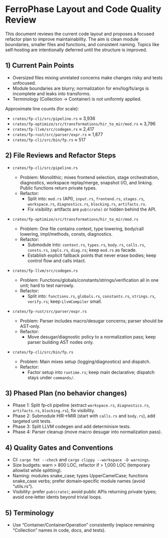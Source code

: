 # FerroPhase Layout and Code Quality Review

This document reviews the current code layout and proposes a focused refactor plan to improve maintainability. The aim is clean module boundaries, smaller files and functions, and consistent naming. Topics like self‑hosting are intentionally deferred until the structure is improved.

## 1) Current Pain Points

- Oversized files mixing unrelated concerns make changes risky and tests unfocused.
- Module boundaries are blurry; normalization for env/log/fs/args is incomplete and leaks into transforms.
- Terminology (Collection → Container) is not uniformly applied.

Approximate line counts (for scale):
- `crates/fp-cli/src/pipeline.rs` ≈ 3,936
- `crates/fp-optimize/src/transformations/hir_to_mir/mod.rs` ≈ 3,796
- `crates/fp-llvm/src/codegen.rs` ≈ 2,417
- `crates/fp-rust/src/parser/expr.rs` ≈ 1,877
- `crates/fp-cli/src/bin/fp.rs` ≈ 517

## 2) File Reviews and Refactor Steps

- `crates/fp-cli/src/pipeline.rs`
  - Problem: Monolithic; mixes frontend selection, stage orchestration, diagnostics, workspace replay/merge, snapshot I/O, and linking. Public functions return private types.
  - Refactor:
    - Split into: `mod.rs` (API), `input.rs`, `frontend.rs`, `stages.rs`, `workspace.rs`, `diagnostics.rs`, `blocking.rs`, `artifacts.rs`.
    - Fix visibility: artifacts are `pub(crate)` or hidden behind the API.

- `crates/fp-optimize/src/transformations/hir_to_mir/mod.rs`
  - Problem: One file contains context, type lowering, body/call lowering, impl/methods, consts, diagnostics.
  - Refactor:
    - Submodule into: `context.rs`, `types.rs`, `body.rs`, `calls.rs`, `consts.rs`, `impls.rs`, `diag.rs`; keep `mod.rs` as facade.
    - Establish explicit fallback points that never erase bodies; keep control flow and calls intact.

- `crates/fp-llvm/src/codegen.rs`
  - Problem: Functions/globals/constants/strings/verification all in one unit; hard to test narrowly.
  - Refactor:
    - Split into: `functions.rs`, `globals.rs`, `constants.rs`, `strings.rs`, `verify.rs`; keep `LlvmCompiler` small.

- `crates/fp-rust/src/parser/expr.rs`
  - Problem: Parser includes macro/desugar concerns; parser should be AST‑only.
  - Refactor:
    - Move desugar/diagnostic policy to a normalization pass; keep parser building AST nodes only.

- `crates/fp-cli/src/bin/fp.rs`
  - Problem: Main mixes setup (logging/diagnostics) and dispatch.
  - Refactor:
    - Factor setup into `runtime.rs`; keep main declarative; dispatch stays under `commands/`.

## 3) Phased Plan (no behavior changes)

- Phase 1: Split fp‑cli pipeline (extract `workspace.rs`, `diagnostics.rs`, `artifacts.rs`, `blocking.rs`), fix visibility.
- Phase 2: Submodule HIR→MIR (start with `calls.rs` and `body.rs`), add targeted unit tests.
- Phase 3: Split LLVM codegen and add determinism tests.
- Phase 4: Parser cleanup (move macro desugar into normalization pass).

## 4) Quality Gates and Conventions

- CI: `cargo fmt --check` and `cargo clippy --workspace -D warnings`.
- Size budgets: warn > 800 LOC, refactor if > 1,000 LOC (temporary allowlist while splitting).
- Naming: modules snake_case; types UpperCamelCase; functions snake_case verbs; prefer domain‑specific module names (avoid “utils.rs”).
- Visibility: prefer `pub(crate)`; avoid public APIs returning private types; avoid one‑letter idents beyond trivial loops.

## 5) Terminology

- Use “Container/ContainerOperation” consistently (replace remaining “Collection” names in code, docs, and tests).

